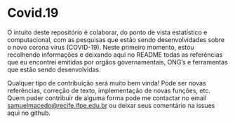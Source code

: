 Covid.19
================

O intuito deste repositório é colaborar, do ponto de vista estatístico e
computacional, com as pesquisas que estão sendo desenvolvidades sobre o
novo corona vírus (COVID-19). Neste primeiro momento, estou recolhendo
informações e deixando aqui no README todas as referências que eu
encontrei emitidas por orgãos governamentais, ONG’s e ferramentas que
estão sendo desenvolvidas.

Qualquer tipo de contribuição será muito bem vinda\! Pode ser novas
referências, correção de texto, implementação de novas funções, etc.
Quem puder contribuir de alguma forma pode me contactar no email
<samuelmacedo@recife.ifpe.edu.br> ou deixar seus comentário na issues
aqui no github.
